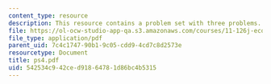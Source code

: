 ```yaml
---
content_type: resource
description: This resource contains a problem set with three problems.
file: https://ol-ocw-studio-app-qa.s3.amazonaws.com/courses/11-126j-economics-of-education-spring-2007/542534c942ced91864781d86bc4b5315_ps4.pdf
file_type: application/pdf
parent_uid: 7c4c1747-90b1-9c05-cdd9-4cd7c8d2573e
resourcetype: Document
title: ps4.pdf
uid: 542534c9-42ce-d918-6478-1d86bc4b5315
---
```

